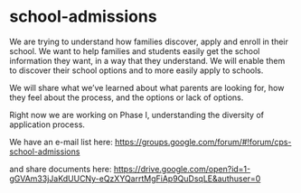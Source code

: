 school-admissions
=================
We are trying to understand how families discover, apply and enroll in their school. We want to help families and students easily get the school information they want, in a way that they understand. We will enable them to discover their school options and to more easily apply to schools.

We will share what we’ve learned about what parents are looking for, how they feel about the process, and the options or lack of options. 


Right now we are working on Phase I, understanding the diversity of application process. 

We have an e-mail list here: https://groups.google.com/forum/#!forum/cps-school-admissions

and share documents here: https://drive.google.com/open?id=1-gGVAm33jJaKdUUCNy-eQzXYQarrtMgFiAp9QuDsqLE&authuser=0
